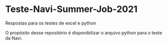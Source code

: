 # Teste-Navi-Summer-Job-2021
Respostas para os testes de excel e python

O propósito desse repositório é disponibilizar o arquivo python para o teste da Navi.
